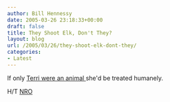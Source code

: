 ```yaml
---
author: Bill Hennessy
date: 2005-03-26 23:18:33+00:00
draft: false
title: They Shoot Elk, Don't They?
layout: blog
url: /2005/03/26/they-shoot-elk-dont-they/
categories:
- Latest
---
```


If only [Terri were an animal ](https://www.sltrib.com/utah/ci_2623050)she'd be treated humanely.

H/T [NRO ](https://www.nationalreview.com/thecorner/05_03_20_corner-archive.asp#059279)
